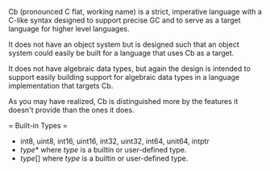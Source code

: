 Cb (pronounced C flat, working name) is a strict, imperative language with a
C-like syntax designed to support precise GC and to serve as a target
language for higher level languages.

It does not have an object system but is designed such that an object system
could easily be built for a language that uses Cb as a target.

It does not have algebraic data types, but again the design is intended to
support easily building support for algebraic data types in a language
implementation that targets Cb.

As you may have realized, Cb is distinguished more by the features it doesn't
provide than the ones it does.

= Built-in Types =
* int8, uint8, int16, uint16, int32, uint32, int64, unit64, intptr 
* _type_* where _type_ is a builtin or user-defined type.
* _type_[] where _type_ is a builtin or user-defined type. 
